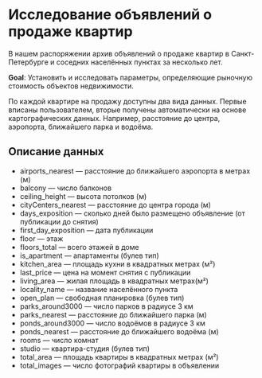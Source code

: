 # Исследование объявлений о продаже квартир
В нашем распоряжении архив объявлений о продаже квартир в Санкт-Петербурге и соседних населённых пунктах за несколько лет.

**Goal**: Установить и исследовать параметры, определяющие рыночную стоимость объектов недвижимости.

По каждой квартире на продажу доступны два вида данных. Первые вписаны пользователем, вторые получены автоматически на основе картографических данных. Например, расстояние до центра, аэропорта, ближайшего парка и водоёма.

## Описание данных
   - airports_nearest — расстояние до ближайшего аэропорта в метрах (м)
   - balcony — число балконов
   - ceiling_height — высота потолков (м)
   - cityCenters_nearest — расстояние до центра города (м)
   - days_exposition — сколько дней было размещено объявление (от публикации до снятия)
   - first_day_exposition — дата публикации
   - floor — этаж
   - floors_total — всего этажей в доме
   - is_apartment — апартаменты (булев тип)
   - kitchen_area — площадь кухни в квадратных метрах (м²)
   - last_price — цена на момент снятия с публикации
   - living_area — жилая площадь в квадратных метрах(м²)
   - locality_name — название населённого пункта
   - open_plan — свободная планировка (булев тип)
   - parks_around3000 — число парков в радиусе 3 км
   - parks_nearest — расстояние до ближайшего парка (м)
   - ponds_around3000 — число водоёмов в радиусе 3 км
   - ponds_nearest — расстояние до ближайшего водоёма (м)
   - rooms — число комнат
   - studio — квартира-студия (булев тип)
   - total_area — площадь квартиры в квадратных метрах (м²)
   - total_images — число фотографий квартиры в объявлении
